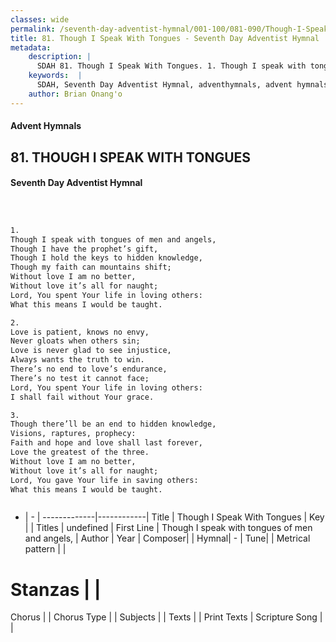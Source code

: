 ```yaml
---
classes: wide
permalink: /seventh-day-adventist-hymnal/001-100/081-090/Though-I-Speak-With-Tongues/
title: 81. Though I Speak With Tongues - Seventh Day Adventist Hymnal
metadata:
    description: |
      SDAH 81. Though I Speak With Tongues. 1. Though I speak with tongues of men and angels, Though I have the prophet’s gift, Though I hold the keys to hidden knowledge, Though my faith can mountains shift; Without love I am no better, Without love it’s all for naught; Lord, You spent Your life in loving others: What this means I would be taught.
    keywords:  |
      SDAH, Seventh Day Adventist Hymnal, adventhymnals, advent hymnals, Though I Speak With Tongues, Though I speak with tongues of men and angels, 
    author: Brian Onang'o
---
```


#### Advent Hymnals
## 81. THOUGH I SPEAK WITH TONGUES
#### Seventh Day Adventist Hymnal

```txt



1.
Though I speak with tongues of men and angels,
Though I have the prophet’s gift,
Though I hold the keys to hidden knowledge,
Though my faith can mountains shift;
Without love I am no better,
Without love it’s all for naught;
Lord, You spent Your life in loving others:
What this means I would be taught.

2.
Love is patient, knows no envy,
Never gloats when others sin;
Love is never glad to see injustice,
Always wants the truth to win.
There’s no end to love’s endurance,
There’s no test it cannot face;
Lord, You spent Your life in loving others:
I shall fail without Your grace.

3.
Though there’ll be an end to hidden knowledge,
Visions, raptures, prophecy:
Faith and hope and love shall last forever,
Love the greatest of the three.
Without love I am no better,
Without love it’s all for naught;
Lord, You gave Your life in saving others:
What this means I would be taught.



```

- |   -  |
-------------|------------|
Title | Though I Speak With Tongues |
Key |  |
Titles | undefined |
First Line | Though I speak with tongues of men and angels, |
Author | 
Year | 
Composer|  |
Hymnal|  - |
Tune|  |
Metrical pattern | |
# Stanzas |  |
Chorus |  |
Chorus Type |  |
Subjects |  |
Texts |  |
Print Texts | 
Scripture Song |  |
  
